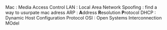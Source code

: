 Mac : Media Access Control
LAN : Local Area Network
Spoofing : find a way to usurpate mac adress
ARP : **A**ddress **R**esolution **P**rotocol
DHCP : Dynamic Host Configuration Protocol
OSI : Open Systems Interconnection MOdel